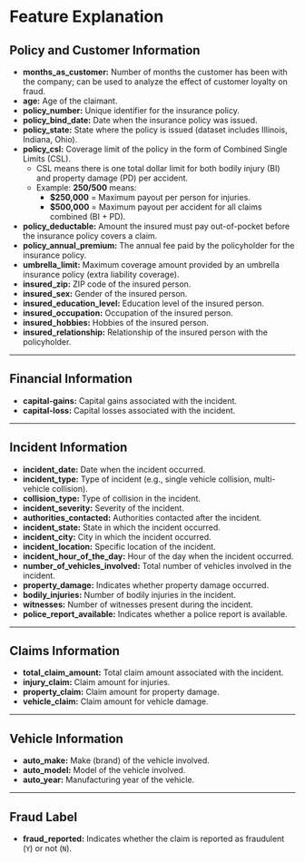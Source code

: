 # Feature Explanation

## **Policy and Customer Information**
- **months_as_customer:** Number of months the customer has been with the company; can be used to analyze the effect of customer loyalty on fraud.  
- **age:** Age of the claimant.  
- **policy_number:** Unique identifier for the insurance policy.  
- **policy_bind_date:** Date when the insurance policy was issued.  
- **policy_state:** State where the policy is issued (dataset includes Illinois, Indiana, Ohio).  
- **policy_csl:** Coverage limit of the policy in the form of Combined Single Limits (CSL).
  - CSL means there is one total dollar limit for both bodily injury (BI) and property damage (PD) per accident.
  - Example: **250/500** means:
    - **$250,000** = Maximum payout per person for injuries.
    - **$500,000** = Maximum payout per accident for all claims combined (BI + PD).
- **policy_deductable:** Amount the insured must pay out-of-pocket before the insurance policy covers a claim.  
- **policy_annual_premium:** The annual fee paid by the policyholder for the insurance policy.  
- **umbrella_limit:** Maximum coverage amount provided by an umbrella insurance policy (extra liability coverage).  
- **insured_zip:** ZIP code of the insured person.  
- **insured_sex:** Gender of the insured person.  
- **insured_education_level:** Education level of the insured person.  
- **insured_occupation:** Occupation of the insured person.  
- **insured_hobbies:** Hobbies of the insured person.  
- **insured_relationship:** Relationship of the insured person with the policyholder.

---

## **Financial Information**
- **capital-gains:** Capital gains associated with the incident.  
- **capital-loss:** Capital losses associated with the incident.  

---

## **Incident Information**
- **incident_date:** Date when the incident occurred.  
- **incident_type:** Type of incident (e.g., single vehicle collision, multi-vehicle collision).  
- **collision_type:** Type of collision in the incident.  
- **incident_severity:** Severity of the incident.  
- **authorities_contacted:** Authorities contacted after the incident.  
- **incident_state:** State in which the incident occurred.  
- **incident_city:** City in which the incident occurred.  
- **incident_location:** Specific location of the incident.  
- **incident_hour_of_the_day:** Hour of the day when the incident occurred.  
- **number_of_vehicles_involved:** Total number of vehicles involved in the incident.  
- **property_damage:** Indicates whether property damage occurred.  
- **bodily_injuries:** Number of bodily injuries in the incident.  
- **witnesses:** Number of witnesses present during the incident.  
- **police_report_available:** Indicates whether a police report is available.  

---

## **Claims Information**
- **total_claim_amount:** Total claim amount associated with the incident.  
- **injury_claim:** Claim amount for injuries.  
- **property_claim:** Claim amount for property damage.  
- **vehicle_claim:** Claim amount for vehicle damage.  

---

## **Vehicle Information**
- **auto_make:** Make (brand) of the vehicle involved.  
- **auto_model:** Model of the vehicle involved.  
- **auto_year:** Manufacturing year of the vehicle.

---

## **Fraud Label**
- **fraud_reported:** Indicates whether the claim is reported as fraudulent (`Y`) or not (`N`).  
